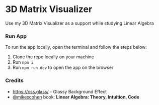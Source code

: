 # 3D Matrix Visualizer

Use my 3D Matrix Visualizer as a support while studying Linear Algebra

### Run App
To run the app locally, open the terminal and follow the steps below:
1. Clone the repo locally on your machine
2. Run `npm i`
3. Run `npm run dev` to open the app on the browser

### Credits
* https://css.glass/ - Glassy Background Effect
* [@mikexcohen](https://github.com/mikexcohen) book: **Linear Algebra: Theory, Intuition, Code**
